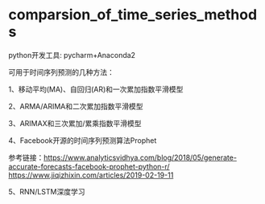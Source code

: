 # comparsion_of_time_series_methods
python开发工具: pycharm+Anaconda2

可用于时间序列预测的几种方法：

1、移动平均(MA)、自回归(AR)和一次累加指数平滑模型

2、ARMA/ARIMA和二次累加指数平滑模型

3、ARIMAX和三次累加/累乘指数平滑模型

4、Facebook开源的时间序列预测算法Prophet

参考链接：https://www.analyticsvidhya.com/blog/2018/05/generate-accurate-forecasts-facebook-prophet-python-r/
         https://www.jiqizhixin.com/articles/2019-02-19-11
         

5、RNN/LSTM深度学习

